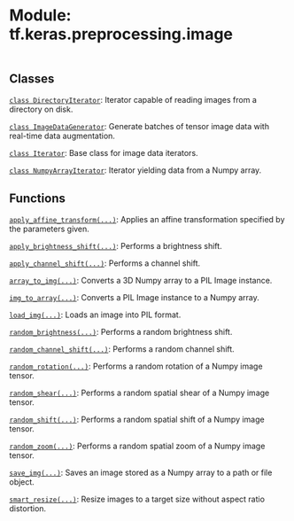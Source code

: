 <div itemscope itemtype="http://developers.google.com/ReferenceObject">
<meta itemprop="name" content="tf.keras.preprocessing.image" />
<meta itemprop="path" content="Stable" />
</div>

# Module: tf.keras.preprocessing.image

<!-- Insert buttons and diff -->

<table class="tfo-notebook-buttons tfo-api nocontent" align="left">

</table>







## Classes

[`class DirectoryIterator`](../../../tf/keras/preprocessing/image/DirectoryIterator.md): Iterator capable of reading images from a directory on disk.

[`class ImageDataGenerator`](../../../tf/keras/preprocessing/image/ImageDataGenerator.md): Generate batches of tensor image data with real-time data augmentation.

[`class Iterator`](../../../tf/keras/preprocessing/image/Iterator.md): Base class for image data iterators.

[`class NumpyArrayIterator`](../../../tf/keras/preprocessing/image/NumpyArrayIterator.md): Iterator yielding data from a Numpy array.

## Functions

[`apply_affine_transform(...)`](../../../tf/keras/preprocessing/image/apply_affine_transform.md): Applies an affine transformation specified by the parameters given.

[`apply_brightness_shift(...)`](../../../tf/keras/preprocessing/image/apply_brightness_shift.md): Performs a brightness shift.

[`apply_channel_shift(...)`](../../../tf/keras/preprocessing/image/apply_channel_shift.md): Performs a channel shift.

[`array_to_img(...)`](../../../tf/keras/utils/array_to_img.md): Converts a 3D Numpy array to a PIL Image instance.

[`img_to_array(...)`](../../../tf/keras/utils/img_to_array.md): Converts a PIL Image instance to a Numpy array.

[`load_img(...)`](../../../tf/keras/utils/load_img.md): Loads an image into PIL format.

[`random_brightness(...)`](../../../tf/keras/preprocessing/image/random_brightness.md): Performs a random brightness shift.

[`random_channel_shift(...)`](../../../tf/keras/preprocessing/image/random_channel_shift.md): Performs a random channel shift.

[`random_rotation(...)`](../../../tf/keras/preprocessing/image/random_rotation.md): Performs a random rotation of a Numpy image tensor.

[`random_shear(...)`](../../../tf/keras/preprocessing/image/random_shear.md): Performs a random spatial shear of a Numpy image tensor.

[`random_shift(...)`](../../../tf/keras/preprocessing/image/random_shift.md): Performs a random spatial shift of a Numpy image tensor.

[`random_zoom(...)`](../../../tf/keras/preprocessing/image/random_zoom.md): Performs a random spatial zoom of a Numpy image tensor.

[`save_img(...)`](../../../tf/keras/utils/save_img.md): Saves an image stored as a Numpy array to a path or file object.

[`smart_resize(...)`](../../../tf/keras/preprocessing/image/smart_resize.md): Resize images to a target size without aspect ratio distortion.

